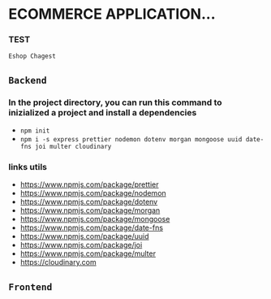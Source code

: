 # ECOMMERCE APPLICATION...
### TEST
`Eshop Chagest`

## `Backend`

### In the project directory, you can run this command to inizialized a project and install a dependencies

-   `npm init`
-   `npm i -s express prettier nodemon dotenv morgan mongoose uuid date-fns joi multer cloudinary`

### links utils

-   https://www.npmjs.com/package/prettier
-   https://www.npmjs.com/package/nodemon
-   https://www.npmjs.com/package/dotenv
-   https://www.npmjs.com/package/morgan
-   https://www.npmjs.com/package/mongoose
-   https://www.npmjs.com/package/date-fns
-   https://www.npmjs.com/package/uuid
-   https://www.npmjs.com/package/joi
-   https://www.npmjs.com/package/multer
-   https://cloudinary.com

## `Frontend`
